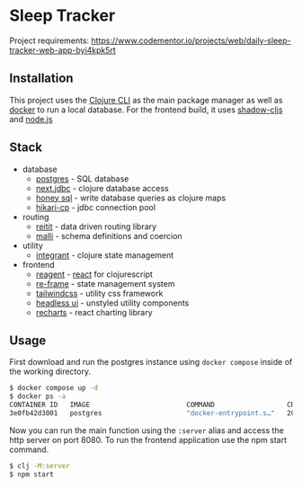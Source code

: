 # Sleep Tracker

Project requirements: https://www.codementor.io/projects/web/daily-sleep-tracker-web-app-byi4kpk5rt

## Installation

This project uses the [Clojure CLI](https://clojure.org/guides/deps_and_cli) as the main package manager as well as [docker](https://www.docker.com/) to run a local database. For the frontend build, it uses [shadow-cljs](https://github.com/thheller/shadow-cljs) and [node.js](https://nodejs.org/en)

## Stack

- database
  - [postgres](https://www.postgresql.org/) - SQL database
  - [next.jdbc](https://github.com/seancorfield/next-jdbc) - clojure database access
  - [honey sql](https://github.com/seancorfield/honeysql) - write database queries as clojure maps
  - [hikari-cp](https://github.com/tomekw/hikari-cp) - jdbc connection pool
- routing
  - [reitit](https://github.com/metosin/reitit) - data driven routing library
  - [malli](https://github.com/metosin/malli) - schema definitions and coercion
- utility
  - [integrant](https://github.com/weavejester/integrant) - clojure state management
- frontend
  - [reagent](https://reagent-project.github.io/) - [react](https://react.dev/) for clojurescript
  - [re-frame](http://day8.github.io/re-frame/) - state management system
  - [tailwindcss](https://tailwindcss.com/) - utility css framework
  - [headless ui](https://headlessui.com/) - unstyled utility components
  - [recharts](https://recharts.org/en-US/) - react charting library

## Usage

First download and run the postgres instance using `docker compose` inside of the working directory.

```bash
$ docker compose up -d
$ docker ps -a
CONTAINER ID   IMAGE                        COMMAND                  CREATED        STATUS                      PORTS                                       NAMES
3e0fb42d3001   postgres                     "docker-entrypoint.s…"   20 hours ago   Up 33 minutes
```

Now you can run the main function using the `:server` alias and access the http server on port 8080. To run the frontend application use the npm start command.

```bash
$ clj -M:server
$ npm start

```
